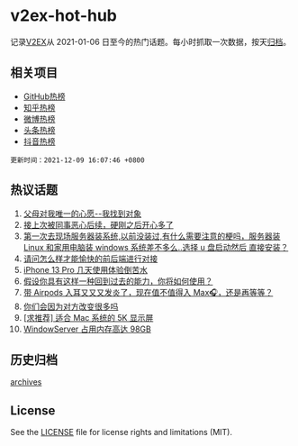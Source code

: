 # v2ex-hot-hub

 记录[V2EX](https://www.v2ex.com/)从 2021-01-06 日至今的热门话题。每小时抓取一次数据，按天[归档](archives)。
 
 ## 相关项目

- [GitHub热榜](https://github.com/lonnyzhang423/github-hot-hub)
- [知乎热榜](https://github.com/lonnyzhang423/zhihu-hot-hub)
- [微博热榜](https://github.com/lonnyzhang423/weibo-hot-hub)
- [头条热榜](https://github.com/lonnyzhang423/toutiao-hot-hub)
- [抖音热榜](https://github.com/lonnyzhang423/douyin-hot-hub)


 `更新时间：2021-12-09 16:07:46 +0800`

## 热议话题

1. [父母对我唯一的心愿--我找到对象](https://www.v2ex.com/t/820907)
1. [接上次被同事恶心后续，硬刚之后开心多了](https://www.v2ex.com/t/821072)
1. [第一次去现场服务器装系统,以前没装过,有什么需要注意的梗吗，服务器装 Linux 和家用电脑装 windows 系统差不多么..选择 u 盘启动然后 直接安装？](https://www.v2ex.com/t/820945)
1. [请问怎么样才能愉快的前后端进行对接](https://www.v2ex.com/t/821032)
1. [iPhone 13 Pro 几天使用体验倒苦水](https://www.v2ex.com/t/821098)
1. [假设你具有这样一种回到过去的能力，你将如何使用？](https://www.v2ex.com/t/821015)
1. [带 Airpods 入耳又又又发炎了，现在值不值得入 Max🎧，还是再等等？](https://www.v2ex.com/t/821082)
1. [你们会因为对方改变很多吗](https://www.v2ex.com/t/821076)
1. [[求推荐] 适合 Mac 系统的 5K 显示屏](https://www.v2ex.com/t/820906)
1. [WindowServer 占用内存高达 98GB](https://www.v2ex.com/t/821049)

## 历史归档

[archives](archives)

## License

See the [LICENSE](LICENSE) file for license rights and limitations (MIT).

